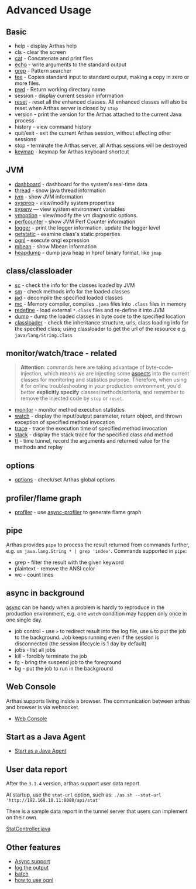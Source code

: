 Advanced Usage
==============

## Basic

* help - display Arthas help
* cls - clear the screen
* [cat](cat.md) - Concatenate and print files
* [echo](echo.md) - write arguments to the standard output
* [grep](grep.md) - Pattern searcher
* [tee](tee.md) - Copies standard input to standard output, making a copy in zero or more files.
* [pwd](pwd.md) - Return working directory name
* session - display current session information
* [reset](reset.md) - reset all the enhanced classes. All enhanced classes will also be reset when Arthas server is closed by `stop`
* version - print the version for the Arthas attached to the current Java process
* history - view command history
* quit/exit - exit the current Arthas session, without effecting other sessions
* stop - terminate the Arthas server, all Arthas sessions will be destroyed
* [keymap](keymap.md) - keymap for Arthas keyboard shortcut

## JVM

* [dashboard](dashboard.md) - dashboard for the system's real-time data
* [thread](thread.md) - show java thread information
* [jvm](jvm.md) - show JVM information
* [sysprop](sysprop.md) - view/modify system properties
* [sysenv](sysenv.md) — view system environment variables
* [vmoption](vmoption.md) - view/modify the vm diagnostic options.
* [perfcounter](perfcounter.md) - show JVM Perf Counter information
* [logger](logger.md) - print the logger information, update the logger level
* [getstatic](getstatic.md) - examine class's static properties
* [ognl](ognl.md) - execute ongl expression
* [mbean](mbean.md) - show Mbean information
* [heapdump](heapdump.md) - dump java heap in hprof binary format, like `jmap`

## class/classloader

* [sc](sc.md) - check the info for the classes loaded by JVM 
* [sm](sm.md) - check methods info for the loaded classes
* [jad](jad.md) - decompile the specified loaded classes
* [mc](mc.md) - Memory compiler, compiles `.java` files into `.class` files in memory
* [redefine](redefine.md) - load external `*.class` files and re-define it into JVM
* [dump](dump.md) - dump the loaded classes in byte code to the specified location
* [classloader](classloader.md) - check the inheritance structure, urls, class loading info for the specified class; using classloader to get the url of the resource e.g. `java/lang/String.class`

## monitor/watch/trace - related

> **Attention**: commands here are taking advantage of byte-code-injection, which means we are injecting some [aspects](https://en.wikipedia.org/wiki/Aspect-oriented_programming) into the current classes for monitoring and statistics purpose. Therefore, when using it for online troubleshooting in your production environment, you'd better **explicitly specify** classes/methods/criteria, and remember to remove the injected code by `stop` or `reset`. 

* [monitor](monitor.md) - monitor method execution statistics
* [watch](watch.md) - display the input/output parameter, return object, and thrown exception of specified method invocation
* [trace](trace.md) - trace the execution time of specified method invocation
* [stack](stack.md) - display the stack trace for the specified class and method
* [tt](tt.md) - time tunnel, record the arguments and returned value for the methods and replay

## options

* [options](options.md) - check/set Arthas global options


## profiler/flame graph

* [profiler](profiler.md) - use [async-profiler](https://github.com/jvm-profiling-tools/async-profiler) to generate flame graph

## pipe

Arthas provides `pipe` to process the result returned from commands further, e.g. `sm java.lang.String * | grep 'index'`. Commands supported in `pipe`:

* grep - filter the result with the given keyword
* plaintext - remove the ANSI color
* wc - count lines

## async in background

[async](async.md) can be handy when a problem is hardly to reproduce in the production environment, e.g. one `watch` condition may happen only once in one single day.

* job control - use `>` to redirect result into the log file, use `&` to put the job to the background. Job keeps running even if the session is disconnected (the session lifecycle is 1 day by default)
* jobs - list all jobs
* kill - forcibly terminate the job
* fg - bring the suspend job to the foreground
* bg - put the job to run in the background

## Web Console

Arthas supports living inside a browser. The communication between arthas and browser is via websocket.

* [Web Console](web-console.md)

## Start as a Java Agent

* [Start as a Java Agent](agent.md)

## User data report

After the `3.1.4` version, arthas support user data report.

At startup, use the `stat-url` option, such as: `./as.sh --stat-url 'http://192.168.10.11:8080/api/stat'`

There is a sample data report in the tunnel server that users can implement on their own.

[StatController.java](https://github.com/alibaba/arthas/blob/master/tunnel-server/src/main/java/com/alibaba/arthas/tunnel/server/app/web/StatController.java)

## Other features

* [Async support](async.md)
* [log the output](save-log.md)
* [batch](batch-support.md)
* [how to use ognl](https://github.com/alibaba/arthas/issues/11)



